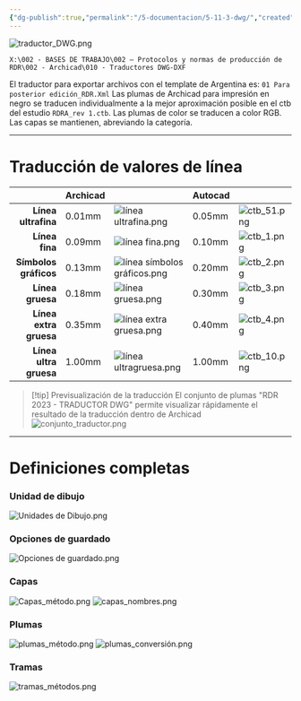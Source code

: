 ```yaml
---
{"dg-publish":true,"permalink":"/5-documentacion/5-11-3-dwg/","created":"2024-12-27T14:45:52.113-03:00","updated":"2025-01-29T11:16:33.179-03:00"}
---
```


![traductor_DWG.png](/img/user/1000.%20Assets/1000.%20Im%C3%A1genes/traductor_DWG.png)

`X:\002 - BASES DE TRABAJO\002 – Protocolos y normas de producción de RDR\002 - Archicad\010 - Traductores DWG-DXF`

El traductor para exportar archivos con el template de Argentina es: `01 Para posterior edición_RDR.Xml` Las plumas de Archicad para impresión en negro se traducen individualmente a la mejor aproximación posible en el ctb del estudio `RDRA_rev 1.ctb`. Las plumas de color se traducen a color RGB. Las capas se mantienen, abreviando la categoría.

---
# Traducción de valores de línea

|                        | Archicad |                                  | Autocad |                 |
| ---------------------: | -------- | -------------------------------- | ------- | --------------- |
|    **Línea ultrafina** | 0.01mm   | ![línea ultrafina.png](/img/user/1000.%20Assets/1000.%20Im%C3%A1genes/l%C3%ADnea%20ultrafina.png)         | 0.05mm  | ![ctb_51.png](/img/user/1000.%20Assets/1000.%20Im%C3%A1genes/ctb_51.png) |
|         **Línea fina** | 0.09mm   | ![línea fina.png](/img/user/1000.%20Assets/1000.%20Im%C3%A1genes/l%C3%ADnea%20fina.png)              | 0.10mm  | ![ctb_1.png](/img/user/1000.%20Assets/1000.%20Im%C3%A1genes/ctb_1.png)  |
|  **Símbolos gráficos** | 0.13mm   | ![línea símbolos gráficos.png](/img/user/1000.%20Assets/1000.%20Im%C3%A1genes/l%C3%ADnea%20s%C3%ADmbolos%20gr%C3%A1ficos.png) | 0.20mm  | ![ctb_2.png](/img/user/1000.%20Assets/1000.%20Im%C3%A1genes/ctb_2.png)  |
|       **Línea gruesa** | 0.18mm   | ![línea gruesa.png](/img/user/1000.%20Assets/1000.%20Im%C3%A1genes/l%C3%ADnea%20gruesa.png)            | 0.30mm  | ![ctb_3.png](/img/user/1000.%20Assets/1000.%20Im%C3%A1genes/ctb_3.png)  |
| **Línea extra gruesa** | 0.35mm   | ![línea extra gruesa.png](/img/user/1000.%20Assets/1000.%20Im%C3%A1genes/l%C3%ADnea%20extra%20gruesa.png)      | 0.40mm  | ![ctb_4.png](/img/user/1000.%20Assets/1000.%20Im%C3%A1genes/ctb_4.png)  |
| **Línea ultra gruesa** | 1.00mm   | ![línea ultragruesa.png](/img/user/1000.%20Assets/1000.%20Im%C3%A1genes/l%C3%ADnea%20ultragruesa.png)       | 1.00mm  | ![ctb_10.png](/img/user/1000.%20Assets/1000.%20Im%C3%A1genes/ctb_10.png) |


> [!tip] Previsualización de la traducción
> El conjunto de plumas "RDR 2023 - TRADUCTOR DWG" permite visualizar rápidamente el resultado de la traducción dentro de Archicad
![conjunto_traductor.png](/img/user/1000.%20Assets/1000.%20Im%C3%A1genes/conjunto_traductor.png)

---
# Definiciones completas

### Unidad de dibujo
![Unidades de Dibujo.png](/img/user/1000.%20Assets/1000.%20Im%C3%A1genes/Unidades%20de%20Dibujo.png)
### Opciones de guardado
![Opciones de guardado.png](/img/user/1000.%20Assets/1000.%20Im%C3%A1genes/Opciones%20de%20guardado.png)
### Capas
![Capas_método.png](/img/user/1000.%20Assets/1000.%20Im%C3%A1genes/Capas_m%C3%A9todo.png)
![capas_nombres.png](/img/user/1000.%20Assets/1000.%20Im%C3%A1genes/capas_nombres.png)
### Plumas
![plumas_método.png](/img/user/1000.%20Assets/1000.%20Im%C3%A1genes/plumas_m%C3%A9todo.png)
![plumas_conversión.png](/img/user/1000.%20Assets/1000.%20Im%C3%A1genes/plumas_conversi%C3%B3n.png)
### Tramas
![tramas_métodos.png](/img/user/1000.%20Assets/1000.%20Im%C3%A1genes/tramas_m%C3%A9todos.png)